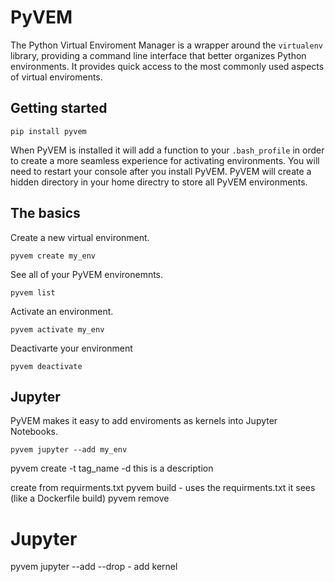 # PyVEM

The Python Virtual Enviroment Manager is a wrapper around the `virtualenv` library, providing a command line interface that better organizes Python environments. It provides quick access to the most commonly used aspects of virtual enviroments.

## Getting started
```
pip install pyvem
```

When PyVEM is installed it will add a function to your `.bash_profile` in order to create a more seamless experience for activating environments. You will need to restart your console after you install PyVEM.
PyVEM will create a hidden directory in your home directry to store all PyVEM environments.

## The basics
Create a new virtual environment.
```
pyvem create my_env
```
See all of your PyVEM environemnts.
```
pyvem list
```
Activate an environment.
```
pyvem activate my_env
```
Deactivarte your environment
```
pyvem deactivate
```



## Jupyter
PyVEM makes it easy to add enviroments as kernels into Jupyter Notebooks.
```
pyvem jupyter --add my_env
```




pyvem create <name> -t tag_name -d this is a description

create from requirments.txt
pyvem build <name> - uses the requirments.txt it sees (like a Dockerfile build)
pyvem remove <name>



# Jupyter
pyvem jupyter --add  --drop <name>  - add kernel

